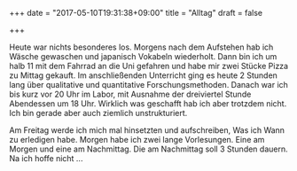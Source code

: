 +++
date = "2017-05-10T19:31:38+09:00"
title = "Alltag"
draft = false

+++

Heute war nichts besonderes los. Morgens nach dem Aufstehen hab ich Wäsche
gewaschen und japanisch Vokabeln wiederholt. Dann bin ich um halb 11 mit dem
Fahrrad an die Uni gefahren und habe mir zwei Stücke Pizza zu Mittag gekauft.
Im anschließenden Unterricht ging es heute 2 Stunden lang über qualitative und
quantitative Forschungsmethoden. Danach war ich bis kurz vor 20 Uhr im Labor,
mit Ausnahme der dreiviertel Stunde Abendessen um 18 Uhr. Wirklich was geschafft
hab ich aber trotzdem nicht. Ich bin gerade aber auch ziemlich unstrukturiert.

Am Freitag werde ich mich mal hinsetzten und aufschreiben, Was ich Wann zu
erledigen habe. Morgen habe ich zwei lange Vorlesungen. Eine am Morgen und eine
am Nachmittag. Die am Nachmittag soll 3 Stunden dauern. Na ich hoffe nicht ...
